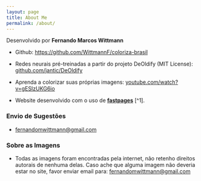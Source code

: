 ```yaml
---
layout: page
title: About Me
permalink: /about/
---
```

Desenvolvido por **Fernando Marcos Wittmann**
- Github: https://github.com/WittmannF/coloriza-brasil

- Redes neurais pré-treinadas a partir do projeto DeOldify (MIT License): [github.com/jantic/DeOldify](https://github.com/jantic/DeOldify)

- Aprenda a colorizar suas próprias imagens: [youtube.com/watch?v=gESIzUKG6io](https://www.youtube.com/watch?v=gESIzUKG6io)

- Website desenvolvido com o uso de **[fastpages](https://github.com/fastai/fastpages)** [^1].

### Envio de Sugestões
- fernandomwittmann@gmail.com

### Sobre as Imagens
- Todas as imagens foram encontradas pela internet, não retenho direitos autorais de nenhuma delas. Caso ache que alguma imagem não deveria estar no site, favor enviar email para: fernandomwittmann@gmail.com
